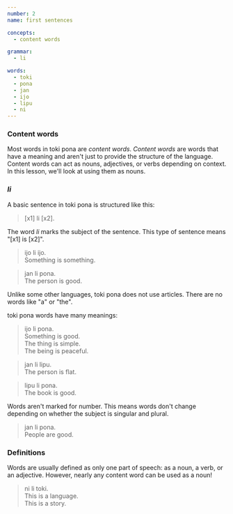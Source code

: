 ```yaml
---
number: 2
name: first sentences

concepts:
  - content words

grammar:
  - li

words:
  - toki
  - pona
  - jan
  - ijo
  - lipu
  - ni
---
```


### Content words

Most words in toki pona are _content words_. <dfn>Content words</dfn> are words that have a meaning and aren't just to provide the structure of the language. Content words can act as nouns, adjectives, or verbs depending on context. In this lesson, we'll look at using them as nouns.

### _li_

A basic sentence in toki pona is structured like this:

> [x1] li [x2].

The word _li_ marks the subject of the sentence. This type of sentence means "[x1] is [x2]".

> ijo li ijo.  
> Something is something.

> jan li pona.  
> The person is good.

Unlike some other languages, toki pona does not use articles. There are no words like "a" or "the".

toki pona words have many meanings:

> ijo li pona.  
> Something is good.  
> The thing is simple.  
> The being is peaceful.

> jan li lipu.  
> The person is flat.

> lipu li pona.  
> The book is good.

Words aren't marked for number. This means words don't change depending on whether the subject is singular and plural.

> jan li pona.  
> People are good.

### Definitions

Words are usually defined as only one part of speech: as a noun, a verb, or an adjective. However, nearly any content word can be used as a noun!

> ni li toki.  
> This is a language.  
> This is a story.
